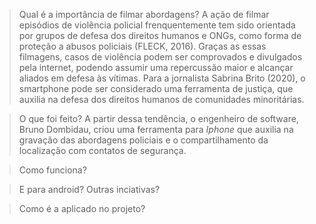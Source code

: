 > Qual é a importância de filmar abordagens?
A ação de filmar episódios de violência policial frenquentemente tem sido orientada por grupos de defesa dos direitos humanos e ONGs, como forma de proteção a abusos policiais (FLECK, 2016). Graças as essas filmagens, casos de violência podem ser comprovados e divulgados pela internet, podendo assumir uma repercussão maior e alcançar aliados em defesa às vítimas. Para a jornalista Sabrina Brito (2020), o smartphone pode ser considerado uma ferramenta de justiça, que auxilia na defesa dos direitos humanos de comunidades minoritárias.

> O que foi feito?
A partir dessa tendência, o engenheiro de software, Bruno Dombidau, criou uma ferramenta para *Iphone* que auxilia na gravação das abordagens policiais e o compartilhamento da localização com contatos de segurança.

> Como funciona?


> E para android? Outras inciativas?


> Como é a aplicado no projeto?

